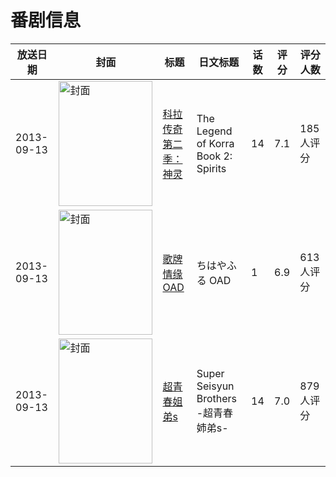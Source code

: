 # 番剧信息

|放送日期|封面|标题|日文标题|话数|评分|评分人数|
|---|---|---|---|---|---|---|
|2013-09-13|<img src="//lain.bgm.tv/pic/cover/c/fa/ba/43180_j9TjZ.jpg" alt="封面" style="width:150px;height:200px;object-fit:cover;">|[科拉传奇 第二季：神灵](https://bangumi.tv/subject/43180)|The Legend of Korra Book 2: Spirits|14|7.1|185人评分|
|2013-09-13|<img src="//lain.bgm.tv/pic/cover/c/3f/ef/74659_Y3jmM.jpg" alt="封面" style="width:150px;height:200px;object-fit:cover;">|[歌牌情缘 OAD](https://bangumi.tv/subject/74659)|ちはやふる OAD|1|6.9|613人评分|
|2013-09-13|<img src="//lain.bgm.tv/pic/cover/c/e5/8d/79701_A8yH8.jpg" alt="封面" style="width:150px;height:200px;object-fit:cover;">|[超青春姐弟s](https://bangumi.tv/subject/79701)|Super Seisyun Brothers -超青春姉弟s-|14|7.0|879人评分|
